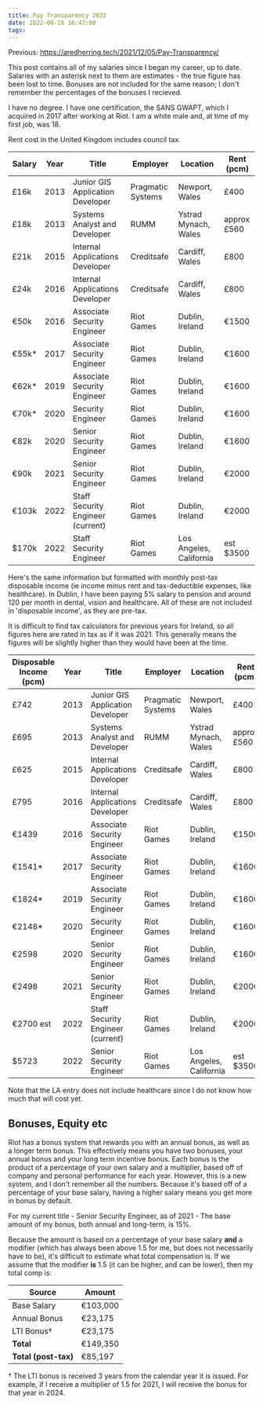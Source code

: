 ```yaml
---
title: Pay Transparency 2022
date: 2022-06-18 16:47:00
tags:
---
```


Previous: https://aredherring.tech/2021/12/05/Pay-Transparency/

This post contains all of my salaries since I began my career, up to date. Salaries with an asterisk next to them are estimates - the true figure has been lost to time. Bonuses are not included for the same reason; I don't remember the percentages of the bonuses I recieved.

I have no degree. I have one certification, the SANS GWAPT, which I acquired in 2017 after working at Riot. I am a white male and, at time of my first job, was 18.

Rent cost in the United Kingdom includes council tax.

|Salary|Year|Title|Employer|Location|Rent (pcm)|
|----|----|----|----|----|----|
|£16k|2013|Junior GIS Application Developer|Pragmatic Systems|Newport, Wales|£400|
|£18k|2013|Systems Analyst and Developer|RUMM|Ystrad Mynach, Wales|approx £560|
|£21k|2015|Internal Applications Developer|Creditsafe|Cardiff, Wales|£800|
|£24k|2016|Internal Applications Developer|Creditsafe|Cardiff, Wales|£800|
|€50k|2016|Associate Security Engineer|Riot Games|Dublin, Ireland|€1500|
|€55k*|2017|Associate Security Engineer|Riot Games|Dublin, Ireland|€1600|
|€62k*|2019|Associate Security Engineer|Riot Games|Dublin, Ireland|€1600|
|€70k*|2020|Security Engineer|Riot Games|Dublin, Ireland|€1600|
|€82k|2020|Senior Security Engineer|Riot Games|Dublin, Ireland|€1600|
|€90k|2021|Senior Security Engineer|Riot Games|Dublin, Ireland|€2000|
|€103k|2022|Staff Security Engineer (current)|Riot Games|Dublin, Ireland|€2000|
|$170k|2022|Staff Security Engineer|Riot Games|Los Angeles, California|est $3500|

Here's the same information but formatted with monthly post-tax disposable income (ie income minus rent and tax-deductible expenses, like healthcare). In Dublin, I have been paying 5% salary to pension and around 120 per month in dental, vision and healthcare. All of these are not included in 'disposable income', as they are pre-tax.

It is difficult to find tax calculators for previous years for Ireland, so all figures here are rated in tax as if it was 2021. This generally means the figures will be slightly higher than they would have been at the time.

|Disposable Income (pcm)|Year|Title|Employer|Location|Rent (pcm)|
|----|----|----|----|----|----|
|£742|2013|Junior GIS Application Developer|Pragmatic Systems|Newport, Wales|£400|
|£695|2013|Systems Analyst and Developer|RUMM|Ystrad Mynach, Wales|approx £560|
|£625|2015|Internal Applications Developer|Creditsafe|Cardiff, Wales|£800|
|£795|2016|Internal Applications Developer|Creditsafe|Cardiff, Wales|£800|
|€1439|2016|Associate Security Engineer|Riot Games|Dublin, Ireland|€1500|
|€1541*|2017|Associate Security Engineer|Riot Games|Dublin, Ireland|€1600|
|€1824*|2019|Associate Security Engineer|Riot Games|Dublin, Ireland|€1600|
|€2148*|2020|Security Engineer|Riot Games|Dublin, Ireland|€1600|
|€2598|2020|Senior Security Engineer|Riot Games|Dublin, Ireland|€1600|
|€2498|2021|Senior Security Engineer|Riot Games|Dublin, Ireland|€2000|
|€2700 est|2022|Staff Security Engineer (current)|Riot Games|Dublin, Ireland|€2000|
|$5723|2022|Senior Security Engineer|Riot Games|Los Angeles, California|est $3500|

Note that the LA entry does not include healthcare since I do not know how much that will cost yet.

Bonuses, Equity etc
---

Riot has a bonus system that rewards you with an annual bonus, as well as a longer term bonus. This effectively means you have two bonuses, your annual bonus and your long term incentive bonus. Each bonus is the product of a percentage of your own salary and a multiplier, based off of company and personal performance for each year. However, this is a new system, and I don't remember all the numbers. Because it's based off of a percentage of your base salary, having a higher salary means you get more in bonus by default.

For my current title - Senior Security Engineer, as of 2021 - The base amount of my bonus, both annual and long-term, is 15%.

Because the amount is based on a percentage of your base salary **and** a modifier (which has always been above 1.5 for me, but does not necessarily have to be), it's difficult to estimate what total compensation is. If we assume that the modifier **is** 1.5 (it can be higher, and can be lower), then my total comp is:

|Source|Amount|
|----|----|
|Base Salary|€103,000|
|Annual Bonus|€23,175|
|LTI Bonus†|€23,175|
|**Total**|€149,350|
|**Total (post-tax)**|€85,197|

† The LTI bonus is received 3 years from the calendar year it is issued. For example, if I receive a multiplier of 1.5 for 2021, I will receive the bonus for that year in 2024.
